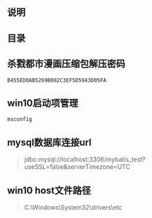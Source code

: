## 说明

## 目录

## 杀戮都市漫画压缩包解压密码

```
B455ED0AB5269B082C3EF5D5943D05FA
```

## win10启动项管理

```
msconfig
```

## mysql数据库连接url

> jdbc:mysql://localhost:3306/mybatis_test?useSSL=false&serverTimezone=UTC

## win10 host文件路径

> C:\Windows\System32\drivers\etc

